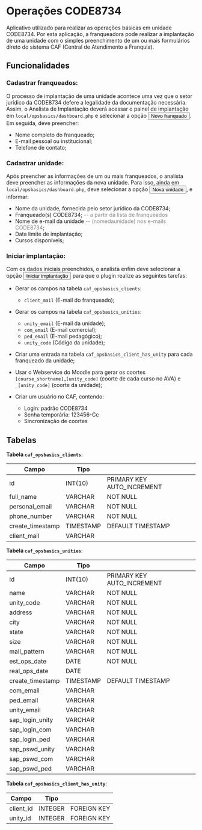 # Operações CODE8734

Aplicativo utilizado para realizar as operações básicas em unidade CODE8734. Por esta aplicação, a franqueadora pode realizar a implantação de uma unidade com o simples preenchimento de um ou mais formulários direto do sistema CAF (Central de Atendimento a Franquia). 

## Funcionalidades 

### Cadastrar franqueados:
O processo de implantação de uma unidade acontece uma vez que o setor jurídico da CODE8734 defere a legalidade da documentação necessária. Assim, o Analista de Implantação deverá acessar o painel de implantação em `local/opsbasics/dashboard.php` e selecionar a opção <button class="btn btn-purple">Novo franquado</button>. Em seguida, deve preencher:

- Nome completo do franqueado;
- E-mail pessoal ou institucional;
- Telefone de contato;

### Cadastrar unidade:
Após preencher as informações de um ou mais franqueados, o analista deve preencher as informações da nova unidade. Para isso, ainda em `local/opsbasics/dashboard.php`, deve selecionar a opção <button class="btn btn-purple">Nova unidade</button>, e informar:

- Nome da unidade, fornecida pelo setor jurídico da CODE8734;
- Franqueado(s) CODE8734; <span style="color: #888"> -- a partir da lista de franqueados</span>
- Nome de e-mail da unidade <span style="color: #888"> -- (nomedaunidade) nos e-mails CODE8734</span>;
- Data limite de implantação;
- Cursos disponíveis;

### Iniciar implantação:
Com os dados iniciais preenchidos, o analista enfim deve selecionar a opção <button class="btn btn-purple">Iniciar implantação</button> para que o plugin realize as seguintes tarefas:

- Gerar os campos na tabela `caf_opsbasics_clients`:
    - `client_mail` (E-mail do franqueado);

- Gerar os campos na tabela `caf_opsbasics_unities`:
    - `unity_email` (E-mail da unidade);
    - `com_email` (E-mail comercial);
    - `ped_email` (E-mail pedagógico);
    - `unity_code` (Código da unidade);

- Criar uma entrada na tabela `caf_opsbasics_client_has_unity` para cada franqueado da unidade;

- Usar o Webservice do Moodle para gerar os coortes `[course_shortname]`_`[unity_code]` (coorte de cada curso no AVA) e `_[unity_code]` (coorte da unidade);

- Criar um usuário no CAF, contendo:
    - Login: padrão CODE8734
    - Senha temporária: 123456-Cc
    - Sincronização de coortes

## Tabelas

**Tabela `caf_opsbasics_clients`**:

| Campo           | Tipo    |          |
|-----------------|---------|----------|
| id              | INT(10) | PRIMARY KEY AUTO_INCREMENT |
| full_name       | VARCHAR | NOT NULL |
| personal_email  | VARCHAR | NOT NULL |
| phone_number    | VARCHAR | NOT NULL |
| create_timestamp|TIMESTAMP| DEFAULT TIMESTAMP |
| client_mail     | VARCHAR |          |

**Tabela `caf_opsbasics_unities`**:

| Campo               | Tipo    |          |
|---------------------|---------|----------|
| id                  | INT(10) | PRIMARY KEY AUTO_INCREMENT |
| name                | VARCHAR | NOT NULL |
| unity_code          | VARCHAR | NOT NULL |
| address             | VARCHAR | NOT NULL |
| city                | VARCHAR | NOT NULL |
| state               | VARCHAR | NOT NULL |
| size                | VARCHAR | NOT NULL |
| mail_pattern        | VARCHAR | NOT NULL |
| est_ops_date        | DATE    | NOT NULL |
| real_ops_date       | DATE    |          |
| create_timestamp    |TIMESTAMP| DEFAULT TIMESTAMP |
| com_email           | VARCHAR |          |
| ped_email           | VARCHAR |          |
| unity_email         | VARCHAR |          |
| sap_login_unity     | VARCHAR |          |
| sap_login_com       | VARCHAR |          |
| sap_login_ped       | VARCHAR |          |
| sap_pswd_unity      | VARCHAR |          |
| sap_pswd_com        | VARCHAR |          |
| sap_pswd_ped        | VARCHAR |          |

**Tabela `caf_opsbasics_client_has_unity`**:

| Campo     | Tipo    |             |
|-----------|---------|-------------|
| client_id | INTEGER | FOREIGN KEY |
| unity_id  | INTEGER | FOREIGN KEY |